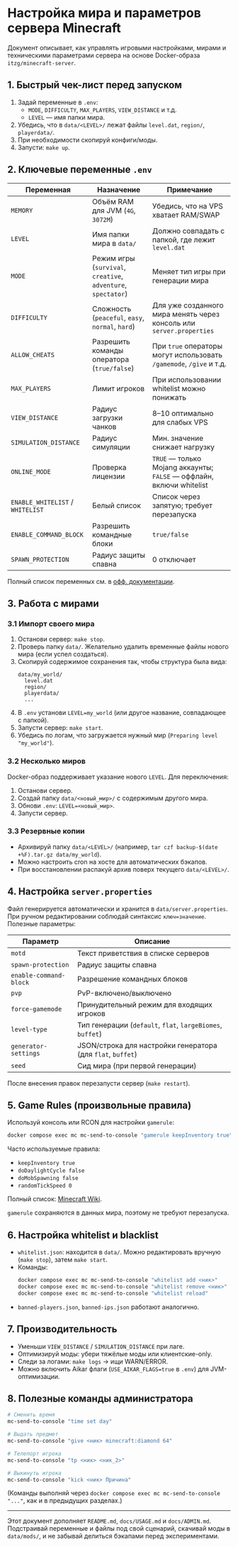 # Настройка мира и параметров сервера Minecraft

Документ описывает, как управлять игровыми настройками, мирами и техническими параметрами сервера на основе Docker-образа `itzg/minecraft-server`.

## 1. Быстрый чек-лист перед запуском

1. Задай переменные в `.env`:
   - `MODE`, `DIFFICULTY`, `MAX_PLAYERS`, `VIEW_DISTANCE` и т.д.
   - `LEVEL` — имя папки мира.
2. Убедись, что в `data/<LEVEL>/` лежат файлы `level.dat`, `region/`, `playerdata/`.
3. При необходимости скопируй конфиги/моды.
4. Запусти: `make up`.

## 2. Ключевые переменные `.env`

| Переменная | Назначение | Примечание |
|------------|------------|------------|
| `MEMORY` | Объём RAM для JVM (`4G`, `3072M`) | Убедись, что на VPS хватает RAM/SWAP |
| `LEVEL` | Имя папки мира в `data/` | Должно совпадать с папкой, где лежит `level.dat` |
| `MODE` | Режим игры (`survival`, `creative`, `adventure`, `spectator`) | Меняет тип игры при генерации мира |
| `DIFFICULTY` | Сложность (`peaceful`, `easy`, `normal`, `hard`) | Для уже созданного мира менять через консоль или `server.properties` |
| `ALLOW_CHEATS` | Разрешить команды оператора (`true/false`) | При `true` операторы могут использовать `/gamemode`, `/give` и т.д. |
| `MAX_PLAYERS` | Лимит игроков | При использовании whitelist можно понижать |
| `VIEW_DISTANCE` | Радиус загрузки чанков | 8–10 оптимально для слабых VPS |
| `SIMULATION_DISTANCE` | Радиус симуляции | Мин. значение снижает нагрузку |
| `ONLINE_MODE` | Проверка лицензии | `TRUE` — только Mojang аккаунты; `FALSE` — оффлайн, включи whitelist |
| `ENABLE_WHITELIST` / `WHITELIST` | Белый список | Список через запятую; требует перезапуска |
| `ENABLE_COMMAND_BLOCK` | Разрешить командные блоки | `true/false` |
| `SPAWN_PROTECTION` | Радиус защиты спавна | 0 отключает |

Полный список переменных см. в [офф. документации](https://github.com/itzg/docker-minecraft-server#environment-variables).

## 3. Работа с мирами

### 3.1 Импорт своего мира

1. Останови сервер: `make stop`.
2. Проверь папку `data/`. Желательно удалить временные файлы нового мира (если успел создаться).
3. Скопируй содержимое сохранения так, чтобы структура была вида:
   ```
   data/my_world/
     level.dat
     region/
     playerdata/
     ...
   ```
4. В `.env` установи `LEVEL=my_world` (или другое название, совпадающее с папкой).
5. Запусти сервер: `make start`.
6. Убедись по логам, что загружается нужный мир (`Preparing level "my_world"`).

### 3.2 Несколько миров

Docker-образ поддерживает указание нового `LEVEL`. Для переключения:
1. Останови сервер.
2. Создай папку `data/<новый_мир>/` с содержимым другого мира.
3. Обнови `.env`: `LEVEL=<новый_мир>`.
4. Запусти сервер.

### 3.3 Резервные копии

- Архивируй папку `data/<LEVEL>/` (например, `tar czf backup-$(date +%F).tar.gz data/my_world`).
- Можно настроить cron на хосте для автоматических бэкапов.
- При восстановлении распакуй архив поверх текущего `data/<LEVEL>/`.

## 4. Настройка `server.properties`

Файл генерируется автоматически и хранится в `data/server.properties`. При ручном редактировании соблюдай синтаксис `ключ=значение`. Полезные параметры:

| Параметр | Описание |
|----------|----------|
| `motd` | Текст приветствия в списке серверов |
| `spawn-protection` | Радиус защиты спавна |
| `enable-command-block` | Разрешение командных блоков |
| `pvp` | PvP-включено/выключено |
| `force-gamemode` | Принудительный режим для входящих игроков |
| `level-type` | Тип генерации (`default`, `flat`, `largeBiomes`, `buffet`) |
| `generator-settings` | JSON/строка для настройки генератора (для `flat`, `buffet`) |
| `seed` | Сид мира (при первой генерации) |

После внесения правок перезапусти сервер (`make restart`).

## 5. Game Rules (произвольные правила)

Используй консоль или RCON для настройки `gamerule`:

```bash
docker compose exec mc mc-send-to-console "gamerule keepInventory true"
```

Часто используемые правила:
- `keepInventory true`
- `doDaylightCycle false`
- `doMobSpawning false`
- `randomTickSpeed 0`

Полный список: [Minecraft Wiki](https://minecraft.fandom.com/wiki/Game_rule).

`gamerule` сохраняются в данных мира, поэтому не требуют перезапуска.

## 6. Настройка whitelist и blacklist

- `whitelist.json`: находится в `data/`. Можно редактировать вручную (`make stop`), затем `make start`.
- Команды:
  ```bash
  docker compose exec mc mc-send-to-console "whitelist add <ник>"
  docker compose exec mc mc-send-to-console "whitelist remove <ник>"
  docker compose exec mc mc-send-to-console "whitelist reload"
  ```
- `banned-players.json`, `banned-ips.json` работают аналогично.

## 7. Производительность

- Уменьши `VIEW_DISTANCE` / `SIMULATION_DISTANCE` при лаге.
- Оптимизируй моды: убери тяжёлые моды или клиентские-only.
- Следи за логами: `make logs` → ищи WARN/ERROR.
- Можно включить Aikar флаги (`USE_AIKAR_FLAGS=true` в `.env`) для JVM-оптимизации.

## 8. Полезные команды администратора

```bash
# Сменить время
mc-send-to-console "time set day"

# Выдать предмет
mc-send-to-console "give <ник> minecraft:diamond 64"

# Телепорт игрока
mc-send-to-console "tp <ник> <ник_2>"

# Выкинуть игрока
mc-send-to-console "kick <ник> Причина"
```

(Команды выполняй через `docker compose exec mc mc-send-to-console "..."`, как и в предыдущих разделах.)

---

Этот документ дополняет `README.md`, `docs/USAGE.md` и `docs/ADMIN.md`. Подстраивай переменные и файлы под свой сценарий, скачивай моды в `data/mods/`, и не забывай делиться бэкапами перед экспериментами.